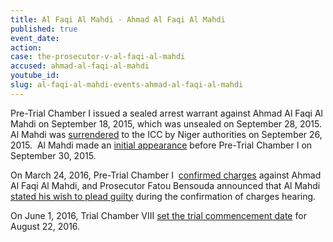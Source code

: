 ```yaml
---
title: Al Faqi Al Mahdi - Ahmad Al Faqi Al Mahdi
published: true
event_date:
action:
case: the-prosecutor-v-al-faqi-al-mahdi
accused: ahmad-al-faqi-al-mahdi
youtube_id:
slug: al-faqi-al-mahdi-events-ahmad-al-faqi-al-mahdi
---
```



Pre-Trial Chamber I issued a sealed arrest warrant against Ahmad Al Faqi Al Mahdi on September 18, 2015, which was unsealed on September 28, 2015. Al Mahdi was [surrendered](https://www.icc-cpi.int/Pages/item.aspx?name=pr1154) to the ICC by Niger authorities on September 26, 2015.&nbsp; Al Mahdi made an [initial appearance](https://www.icc-cpi.int/Pages/item.aspx?name=pr1157) before Pre-Trial Chamber I on September 30, 2015.

On March 24, 2016, Pre-Trial Chamber I&nbsp; [confirmed charges](https://www.icc-cpi.int/Pages/record.aspx?docNo=ICC-01/12-01/15-84-Red) against Ahmad Al Faqi Al Mahdi, and Prosecutor Fatou Bensouda announced that Al Mahdi [stated his wish to plead guilty](https://www.icc-cpi.int//Pages/item.aspx?name=160324-otp-stat-al-Mahdi) during the confirmation of charges hearing. &nbsp;

On June 1, 2016, Trial Chamber VIII [set the trial commencement date](https://www.icc-cpi.int/Pages/record.aspx?docNo=ICC-01/12-01/15-93) for August 22, 2016.
